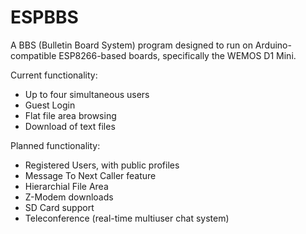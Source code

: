 ESPBBS
======

A BBS (Bulletin Board System) program designed to run on Arduino-compatible ESP8266-based boards, specifically the WEMOS D1 Mini.

Current functionality:
* Up to four simultaneous users
* Guest Login
* Flat file area browsing
* Download of text files

Planned functionality:
* Registered Users, with public profiles
* Message To Next Caller feature
* Hierarchial File Area
* Z-Modem downloads
* SD Card support
* Teleconference (real-time multiuser chat system)
